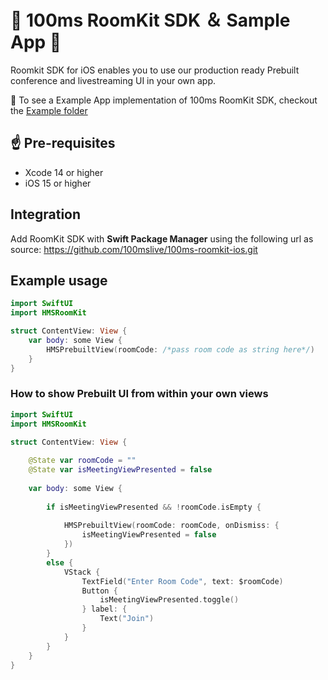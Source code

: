 # 🎉 100ms RoomKit SDK ＆ Sample App 🚀

Roomkit SDK for iOS enables you to use our production ready Prebuilt conference and livestreaming UI in your own app.

👀 To see a Example App implementation of 100ms RoomKit SDK, checkout the [Example folder](https://github.com/100mslive/100ms-roomkit-ios/tree/main/HMSRoomKitExample)
  
## ☝️ Pre-requisites
- Xcode 14 or higher
- iOS 15 or higher

## Integration

Add RoomKit SDK with **Swift Package Manager** using the following url as source: https://github.com/100mslive/100ms-roomkit-ios.git

## Example usage

```swift
import SwiftUI
import HMSRoomKit

struct ContentView: View {
    var body: some View {
        HMSPrebuiltView(roomCode: /*pass room code as string here*/)
    }
}

```

### How to show Prebuilt UI from within your own views

```swift
import SwiftUI
import HMSRoomKit

struct ContentView: View {
    
    @State var roomCode = ""
    @State var isMeetingViewPresented = false
    
    var body: some View {
        
        if isMeetingViewPresented && !roomCode.isEmpty {
            
            HMSPrebuiltView(roomCode: roomCode, onDismiss: {
                isMeetingViewPresented = false
            })
        }
        else {
            VStack {
                TextField("Enter Room Code", text: $roomCode)
                Button {
                    isMeetingViewPresented.toggle()
                } label: {
                    Text("Join")
                }
            }
        }
    }
}

```
